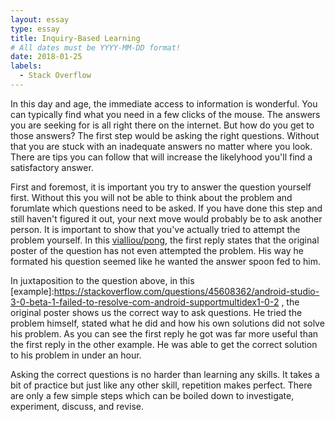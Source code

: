 ```yaml
---
layout: essay
type: essay
title: Inquiry-Based Learning
# All dates must be YYYY-MM-DD format!
date: 2018-01-25
labels:
  - Stack Overflow
---
```


In this day and age, the immediate access to information is wonderful. You can typically find what you need in a few clicks of the mouse. The answers you are seeking for is all right there on the internet. But how do you get to those answers? The first step would be asking the right questions. Without that you are stuck with an inadequate answers no matter where you look. There are tips you can follow that will increase the likelyhood you'll find a satisfactory answer. 

First and foremost, it is important you try to answer the question yourself first. Without this you will not be able to think about the problem and forumlate which questions need to be asked. If you have done this step and still haven't figured it out, your next move would probably be to ask another person. It is important to show that you've actually tried to attempt the problem yourself. In this <a href="https://stackoverflow.com/questions/45670264/how-to-delete-every-third-element-as-a-loop-from-an-array"></i>vialliou/pong</a>, the first reply states that the original poster of the question has not even attempted the problem. His way he formated his question seemed like he wanted the answer spoon fed to him. 

In juxtaposition to the question above, in this [example]:https://stackoverflow.com/questions/45608362/android-studio-3-0-beta-1-failed-to-resolve-com-android-supportmultidex1-0-2 , the original poster shows us the correct way to ask questions. He tried the problem himself, stated what he did and how his own solutions did not solve his problem. As you can see the first reply he got was far more useful than the first reply in the other example. He was able to get the correct solution to his problem in under an hour. 

Asking the correct questions is no harder than learning any skills. It takes a bit of practice but just like any other skill, repetition makes perfect. There are only a few simple steps which can be boiled down to investigate, experiment, discuss, and revise. 
